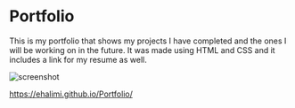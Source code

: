 # Portfolio

This is my portfolio that shows my projects I have completed and the ones I will be working on in the future. 
It was made using HTML and CSS and it includes a link for my resume as well. 

![screenshot](https://user-images.githubusercontent.com/105947150/172746124-eebdbebe-57ba-45c9-b251-01bf54f91c7f.png)

https://ehalimi.github.io/Portfolio/
